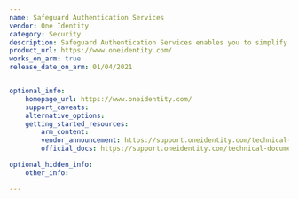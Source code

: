 ```yaml
---
name: Safeguard Authentication Services
vendor: One Identity
category: Security
description: Safeguard Authentication Services enables you to simplify. identity management based on your existing AD investment.
product_url: https://www.oneidentity.com/
works_on_arm: true
release_date_on_arm: 01/04/2021


optional_info:
    homepage_url: https://www.oneidentity.com/
    support_caveats:
    alternative_options:
    getting_started_resources:
        arm_content: 
        vendor_announcement: https://support.oneidentity.com/technical-documents/safeguard-authentication-services/5.0.1/release-notes#TOPIC-1565570
        official_docs: https://support.oneidentity.com/technical-documents/safeguard-authentication-services/5.0.1/installation-guide

optional_hidden_info:
    other_info: 

---
```

